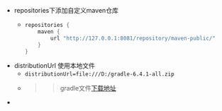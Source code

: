 - repositories下添加自定义maven仓库
	- ```gradle
	  repositories {
	      maven {
	          url "http://127.0.0.1:8081/repository/maven-public/"
	      }
	  }
	  ```
- distributionUrl 使用本地文件
	- `distributionUrl=file:///D:/gradle-6.4.1-all.zip`
	- >>  gradle文件[下载地址](https://gradle.org/releases/)
-